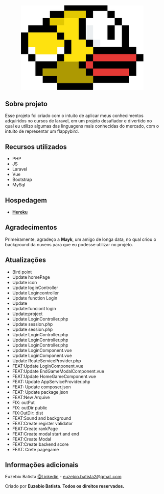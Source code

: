 <p align="center"><img src="./public/gif/javascript.gif" width="400" alt="Logo flappybird"></p>

## Sobre projeto

Esse projeto foi criado com o intuito de aplicar meus conhecimentos adquiridos no cursos de laravel, em um projeto desafiador e divertido no qual eu utilizo algumas das linguagens mais conhecidas do mercado, com o intuito de representar um flappybird.

## Recursos utilizados

- PHP
- JS
- Laravel
- Vue
- Bootstrap
- MySql

## Hospedagem

- **[Heroku](https://id.heroku.com)**


## Agradecimentos

Primeiramente, agradeço a **Mayk**, um amigo de longa data, no qual criou o background da nuvens para que eu podesse utilizar no projeto.


## Atualizações

- Bird point
- Update homePage
- Update icon
- Update loginController
- Update Logincontroller
- Update function Login
- Update
- Update:funciont login
- Update:project
- Update LoginController.php
- Update session.php
- Update session.php
- Update LoginController.php
- Update LoginController.php
- Update LoginController.php
- Update LoginComponent.vue
- Update LoginComponent.vue
- Update RouteServiceProvider.php
- FEAT:Update LoginComponent.vue
- FEAT:Update EndGameModalComponent.vue
- FEAT:Update HomeGameComponent.vue
- FEAT: Update AppServiceProvider.php
- FEAT: Update composer.json
- FEAT: Update package.json
- FEAT:New Arquive
- FIX: outPut
- FIX: outDir public
- FIX:OutDir: dist
- FEAT:Sound and background
- FEAT:Create register validator
- FEAT:Create rankPage
- FEAT:Create modal start and end
- FEAT:Create Modal
- FEAT:Create backend score
- FEAT: Crete pagegame


## Informações adicionais

Euzebio Batista [@Linkedin](https://www.linkedin.com/in/euzebio-batista) - euzebio.batista2@gmail.com

Criado por **Euzebio Batista**.
**Todos os direitos reservados.**
